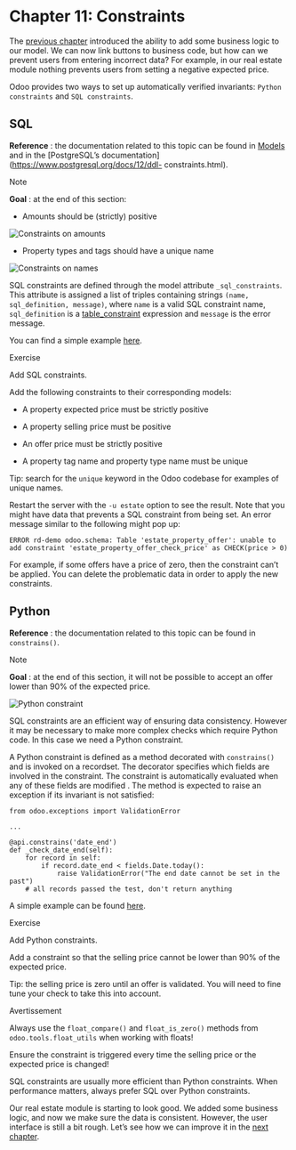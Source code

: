 # Chapter 11: Constraints

The [previous chapter](10_actions.html#tutorials-getting-started-10-actions)
introduced the ability to add some business logic to our model. We can now
link buttons to business code, but how can we prevent users from entering
incorrect data? For example, in our real estate module nothing prevents users
from setting a negative expected price.

Odoo provides two ways to set up automatically verified invariants: `Python
constraints` and `SQL constraints`.

## SQL

**Reference** : the documentation related to this topic can be found in
[Models](../../reference/backend/orm.html#reference-orm-models) and in the
[PostgreSQL’s documentation](https://www.postgresql.org/docs/12/ddl-
constraints.html).

Note

**Goal** : at the end of this section:

  * Amounts should be (strictly) positive

![Constraints on amounts](../../../_images/sql_01.gif)

  * Property types and tags should have a unique name

![Constraints on names](../../../_images/sql_02.gif)

SQL constraints are defined through the model attribute `_sql_constraints`.
This attribute is assigned a list of triples containing strings `(name,
sql_definition, message)`, where `name` is a valid SQL constraint name,
`sql_definition` is a
[table_constraint](https://www.postgresql.org/docs/12/ddl-constraints.html)
expression and `message` is the error message.

You can find a simple example
[here](https://github.com/odoo/odoo/blob/24b0b6f07f65b6151d1d06150e376320a44fd20a/addons/analytic/models/analytic_account.py#L20-L23).

Exercise

Add SQL constraints.

Add the following constraints to their corresponding models:

  * A property expected price must be strictly positive

  * A property selling price must be positive

  * An offer price must be strictly positive

  * A property tag name and property type name must be unique

Tip: search for the `unique` keyword in the Odoo codebase for examples of
unique names.

Restart the server with the `-u estate` option to see the result. Note that
you might have data that prevents a SQL constraint from being set. An error
message similar to the following might pop up:

    
    
    ERROR rd-demo odoo.schema: Table 'estate_property_offer': unable to add constraint 'estate_property_offer_check_price' as CHECK(price > 0)
    

For example, if some offers have a price of zero, then the constraint can’t be
applied. You can delete the problematic data in order to apply the new
constraints.

## Python

**Reference** : the documentation related to this topic can be found in
`constrains()`.

Note

**Goal** : at the end of this section, it will not be possible to accept an
offer lower than 90% of the expected price.

![Python constraint](../../../_images/python.gif)

SQL constraints are an efficient way of ensuring data consistency. However it
may be necessary to make more complex checks which require Python code. In
this case we need a Python constraint.

A Python constraint is defined as a method decorated with `constrains()` and
is invoked on a recordset. The decorator specifies which fields are involved
in the constraint. The constraint is automatically evaluated when any of these
fields are modified . The method is expected to raise an exception if its
invariant is not satisfied:

    
    
    from odoo.exceptions import ValidationError
    
    ...
    
    @api.constrains('date_end')
    def _check_date_end(self):
        for record in self:
            if record.date_end < fields.Date.today():
                raise ValidationError("The end date cannot be set in the past")
        # all records passed the test, don't return anything
    

A simple example can be found
[here](https://github.com/odoo/odoo/blob/274dd3bf503e1b612179db92e410b336bfaecfb4/addons/stock/models/stock_quant.py#L239-L244).

Exercise

Add Python constraints.

Add a constraint so that the selling price cannot be lower than 90% of the
expected price.

Tip: the selling price is zero until an offer is validated. You will need to
fine tune your check to take this into account.

Avertissement

Always use the `float_compare()` and `float_is_zero()` methods from
`odoo.tools.float_utils` when working with floats!

Ensure the constraint is triggered every time the selling price or the
expected price is changed!

SQL constraints are usually more efficient than Python constraints. When
performance matters, always prefer SQL over Python constraints.

Our real estate module is starting to look good. We added some business logic,
and now we make sure the data is consistent. However, the user interface is
still a bit rough. Let’s see how we can improve it in the [next
chapter](12_sprinkles.html#tutorials-getting-started-12-sprinkles).

